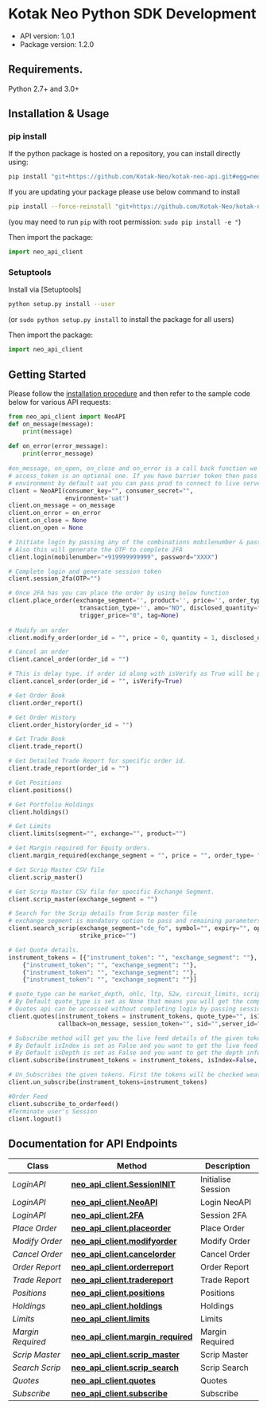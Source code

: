 # Kotak Neo Python SDK Development

- API version: 1.0.1
- Package version: 1.2.0

## Requirements.

Python 2.7+ and 3.0+

## Installation & Usage
### pip install

If the python package is hosted on a repository, you can install directly using:

```sh
pip install "git+https://github.com/Kotak-Neo/kotak-neo-api.git#egg=neo_api_client"
```

If you are updating your package please use below command to install
```sh
pip install --force-reinstall "git+https://github.com/Kotak-Neo/kotak-neo-api"
```
(you may need to run `pip` with root permission: `sudo pip install -e "`)

Then import the package:
```python
import neo_api_client
```

### Setuptools

Install via [Setuptools]

```sh
python setup.py install --user
```
(or `sudo python setup.py install` to install the package for all users)

Then import the package:
```python
import neo_api_client
```

## Getting Started

Please follow the [installation procedure](#installation--usage) and then refer to the sample code below for various API requests:

```python
from neo_api_client import NeoAPI
def on_message(message):
    print(message)
    
def on_error(error_message):
    print(error_message)
    
#on_message, on_open, on_close and on_error is a call back function we will provide the response for the subscribe method.
# access_token is an optional one. If you have barrier token then pass and consumer_key and consumer_secret will be optional.
# environment by default uat you can pass prod to connect to live server
client = NeoAPI(consumer_key="", consumer_secret="", 
                environment='uat')
client.on_message = on_message
client.on_error = on_error
client.on_close = None
client.on_open = None

# Initiate login by passing any of the combinations mobilenumber & password (or) pan & password (or) userid & password
# Also this will generate the OTP to complete 2FA
client.login(mobilenumber="+919999999999", password="XXXX")

# Complete login and generate session token
client.session_2fa(OTP="")

# Once 2FA has you can place the order by using below function
client.place_order(exchange_segment='', product='', price='', order_type='', quantity=12, validity='', trading_symbol='',
                    transaction_type='', amo="NO", disclosed_quantity="0", market_protection="0", pf="N",
                    trigger_price="0", tag=None)
						
# Modify an order
client.modify_order(order_id = "", price = 0, quantity = 1, disclosed_quantity = 0, trigger_price = 0, validity = "GFD")

# Cancel an order
client.cancel_order(order_id = "")

# This is delay type. if order id along with isVerify as True will be passed then check the status of the given order id and then proceed to further
client.cancel_order(order_id = "", isVerify=True)

# Get Order Book
client.order_report()

# Get Order History
client.order_history(order_id = "")

# Get Trade Book
client.trade_report()

# Get Detailed Trade Report for specific order id. 
client.trade_report(order_id = "")

# Get Positions
client.positions()

# Get Portfolio Holdings
client.holdings()

# Get Limits
client.limits(segment="", exchange="", product="")

# Get Margin required for Equity orders. 
client.margin_required(exchange_segment = "", price = "", order_type= "", product = "",   quantity = "", instrument_token = "",  transaction_type = "")

# Get Scrip Master CSV file
client.scrip_master()

# Get Scrip Master CSV file for specific Exchange Segment. 
client.scrip_master(exchange_segment = "")

# Search for the Scrip details from Scrip master file
# exchange_segment is mandatory option to pass and remaining parameters are optional
client.search_scrip(exchange_segment="cde_fo", symbol="", expiry="", option_type="",
                    strike_price="")

# Get Quote details. 
instrument_tokens = [{"instrument_token": "", "exchange_segment": ""},
    {"instrument_token": "", "exchange_segment": ""},
    {"instrument_token": "", "exchange_segment": ""},
    {"instrument_token": "", "exchange_segment": ""}]

# quote_type can be market_depth, ohlc, ltp, 52w, circuit_limits, scrip_details
# By Default quote_type is set as None that means you will get the complete data.
# Quotes api can be accessed without completing login by passing session_token, sid and server_id 
client.quotes(instrument_tokens = instrument_tokens, quote_type="", isIndex=False, 
              callback=on_message, session_token="", sid="",server_id="")

# Subscribe method will get you the live feed details of the given tokens.
# By Default isIndex is set as False and you want to get the live feed to index scrips set the isIndex flag as True 
# By Default isDepth is set as False and you want to get the depth information set the isDepth flag as True
client.subscribe(instrument_tokens = instrument_tokens, isIndex=False, isDepth=False)

# Un_Subscribes the given tokens. First the tokens will be checked weather that is subscribed. If not Subscribed we will send you the error message else we will unsubscribe the give tokens
client.un_subscribe(instrument_tokens=instrument_tokens)

#Order Feed 
client.subscribe_to_orderfeed()
#Terminate user's Session
client.logout()
```
## Documentation for API Endpoints

| Class             | Method                                                                        | Description        |
|-------------------|-------------------------------------------------------------------------------|--------------------|
| *LoginAPI*        | [**neo_api_client.SessionINIT**](docs/Session_init.md#session_init)           | Initialise Session |
| *LoginAPI*        | [**neo_api_client.NeoAPI**](docs/Login.md#login)                              | Login NeoAPI       |
| *LoginAPI*        | [**neo_api_client.2FA**](docs/session_2fa.md#2fa)                             | Session 2FA        |
| *Place Order*     | [**neo_api_client.placeorder**](docs/Place_Order.md#place_order)              | Place Order        |
| *Modify Order*    | [**neo_api_client.modifyorder**](docs/Modify_Order.md#modify_order)           | Modify Order       |
| *Cancel Order*    | [**neo_api_client.cancelorder**](docs/Cancel_Order.md#cancel_order)           | Cancel Order       |
| *Order Report*    | [**neo_api_client.orderreport**](docs/Order_report.md#order_report)           | Order Report       |
| *Trade Report*    | [**neo_api_client.tradereport**](docs/Trade_report.md#trade_report)           | Trade Report       |
| *Positions*       | [**neo_api_client.positions**](docs/Positions.md#positions)                   | Positions          |
| *Holdings*        | [**neo_api_client.holdings**](docs/Holdings.md#holdings)                      | Holdings           |
| *Limits*          | [**neo_api_client.limits**](docs/Limits.md#limits)                            | Limits             |
| *Margin Required* | [**neo_api_client.margin_required**](docs/Margin_Required.md#margin_required) | Margin Required    |
| *Scrip Master*    | [**neo_api_client.scrip_master**](docs/Scrip_Master.md#scrip_master)          | Scrip Master       |
| *Search Scrip*    | [**neo_api_client.scrip_search**](docs/Scrip_Search.md#scrip_search)          | Scrip Search       |
| *Quotes*          | [**neo_api_client.quotes**](docs/Quotes.md#quotes)                            | Quotes             |
| *Subscribe*       | [**neo_api_client.subscribe**](docs/webSocket.md#subscribe)                      | Subscribe          |

